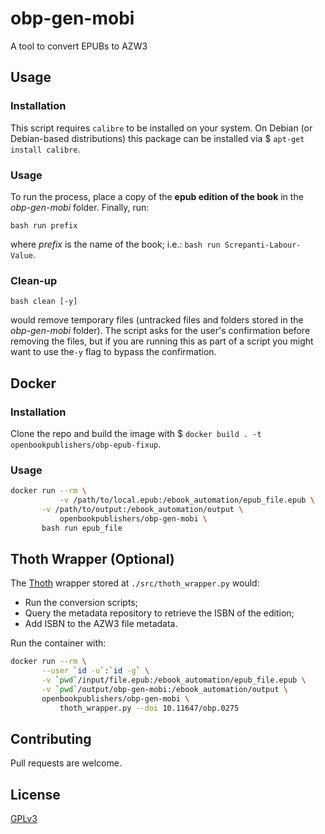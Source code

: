 # obp-gen-mobi
A tool to convert EPUBs to AZW3

## Usage

### Installation

This script requires `calibre` to be installed on your system. On Debian (or Debian-based distributions) this package can be installed via $ `apt-get install calibre`.

### Usage
To run the process, place a copy of the **epub edition of the book** in the _obp-gen-mobi_ folder. Finally, run:

`bash run prefix`

where _prefix_ is the name of the book; i.e.: `bash run Screpanti-Labour-Value`.

### Clean-up

`bash clean [-y]`

would remove temporary files (untracked files and folders stored in the _obp-gen-mobi_ folder). The script asks for the user's confirmation before removing the files, but if you are running this as part of a script you might want to use the`-y` flag to bypass the confirmation.

## Docker

### Installation

Clone the repo and build the image with $ `docker build . -t openbookpublishers/obp-epub-fixup`.

### Usage

```bash
docker run --rm \
           -v /path/to/local.epub:/ebook_automation/epub_file.epub \
	   -v /path/to/output:/ebook_automation/output \
           openbookpublishers/obp-gen-mobi \
	   bash run epub_file
```

## Thoth Wrapper (Optional)

The [Thoth](https://thoth.pub/) wrapper stored at `./src/thoth_wrapper.py` would:

 - Run the conversion scripts;
 - Query the metadata repository to retrieve the ISBN of the edition;
 - Add ISBN to the AZW3 file metadata.

Run the container with:

```bash
docker run --rm \
	   --user `id -u`:`id -g` \
	   -v `pwd`/input/file.epub:/ebook_automation/epub_file.epub \
	   -v `pwd`/output/obp-gen-mobi:/ebook_automation/output \
	   openbookpublishers/obp-gen-mobi \
           thoth_wrapper.py --doi 10.11647/obp.0275
```

## Contributing

Pull requests are welcome.

## License

[GPLv3](https://www.gnu.org/licenses/gpl-3.0.en.html)
